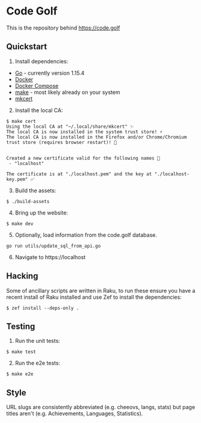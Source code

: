 # Code Golf

This is the repository behind https://code.golf

## Quickstart

1. Install dependencies:
* [Go](https://golang.org/doc/install) - currently version 1.15.4
* [Docker](https://docs.docker.com/engine/install/)
* [Docker Compose](https://docs.docker.com/compose/install/)
* [make](https://www.gnu.org/software/make/) - most likely already on your system
* [mkcert](https://github.com/FiloSottile/mkcert#installation)

2. Install the local CA:
```
$ make cert
Using the local CA at "~/.local/share/mkcert" ✨
The local CA is now installed in the system trust store! ⚡️
The local CA is now installed in the Firefox and/or Chrome/Chromium trust store (requires browser restart)! 🦊


Created a new certificate valid for the following names 📜
 - "localhost"

The certificate is at "./localhost.pem" and the key at "./localhost-key.pem" ✅
```

3. Build the assets:
```
$ ./build-assets
```

4. Bring up the website:
```
$ make dev
```

5. Optionally, load information from the code.golf database.
```
go run utils/update_sql_from_api.go
```

6. Navigate to https://localhost

## Hacking

Some of ancillary scripts are written in Raku, to run these ensure you have a
recent install of Raku installed and use Zef to install the dependencies:
```
$ zef install --deps-only .
```

## Testing

1. Run the unit tests:
```
$ make test
```

2. Run the e2e tests:
```
$ make e2e
```

## Style

URL slugs are consistently abbreviated (e.g. cheeovs, langs, stats) but page
titles aren't (e.g. Achievements, Languages, Statistics).
